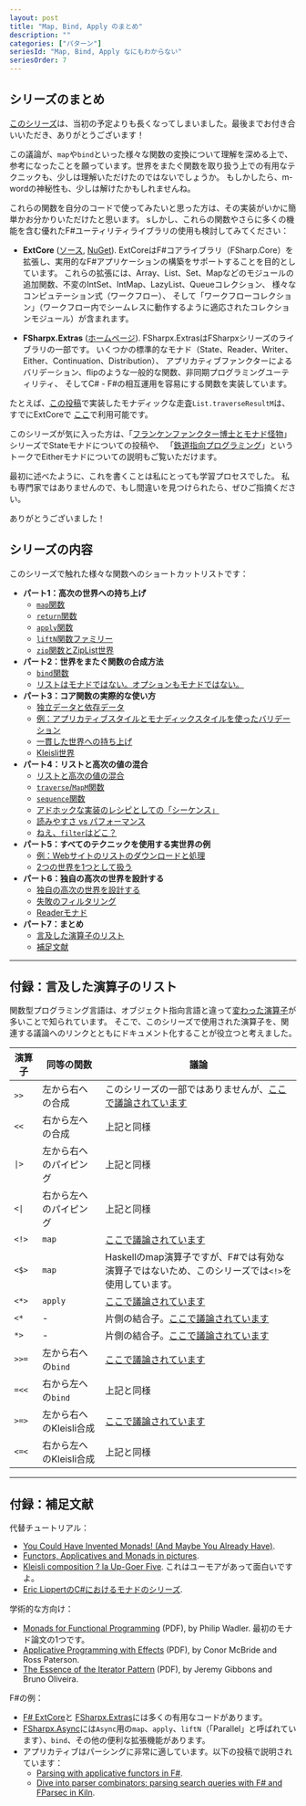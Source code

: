 ```yaml
---
layout: post
title: "Map, Bind, Apply のまとめ"
description: ""
categories: ["パターン"]
seriesId: "Map, Bind, Apply なにもわからない"
seriesOrder: 7
---
```


## シリーズのまとめ

[このシリーズ](../series/map-and-bind-and-apply-oh-my.html)は、当初の予定よりも長くなってしまいました。最後までお付き合いいただき、ありがとうございます！

この議論が、`map`や`bind`といった様々な関数の変換について理解を深める上で、参考になったことを願っています。世界をまたぐ関数を取り扱う上での有用なテクニックも、少しは理解いただけたのではないでしょうか。
もしかしたら、m-wordの神秘性も、少しは解けたかもしれませんね。

これらの関数を自分のコードで使ってみたいと思った方は、その実装がいかに簡単かお分かりいただけたと思います。
sしかし、これらの関数やさらに多くの機能を含む優れたF#ユーティリティライブラリの使用も検討してみてください：

* **ExtCore** ([ソース](https://github.com/jack-pappas/ExtCore), [NuGet](https://www.nuget.org/packages/ExtCore/)). 
  ExtCoreはF#コアライブラリ（FSharp.Core）を拡張し、実用的なF#アプリケーションの構築をサポートすることを目的としています。
  これらの拡張には、Array、List、Set、Mapなどのモジュールの追加関数、不変のIntSet、IntMap、LazyList、Queueコレクション、
  様々なコンピュテーション式（ワークフロー）、
  そして「ワークフローコレクション」（ワークフロー内でシームレスに動作するように適応されたコレクションモジュール）が含まれます。
  
* **FSharpx.Extras** ([ホームページ](https://fsprojects.github.io/FSharpx.Extras/)). 
  FSharpx.ExtrasはFSharpxシリーズのライブラリの一部です。
  いくつかの標準的なモナド（State、Reader、Writer、Either、Continuation、Distribution）、
  アプリカティブファンクターによるバリデーション、flipのような一般的な関数、非同期プログラミングユーティリティ、
  そしてC# - F#の相互運用を容易にする関数を実装しています。
  
たとえば、[この投稿](../posts/elevated-world-4.html#traverse)で実装したモナディックな走査`List.traverseResultM`は、すでにExtCoreで
[ここ](https://github.com/jack-pappas/ExtCore/blob/4fc2302e74a9b5217d980e5ce2680f0b3db26c3d/ExtCore/ControlCollections.Choice.fs#L398)で利用可能です。
  
このシリーズが気に入った方は、「[フランケンファンクター博士とモナド怪物](../posts/monadster.html)」シリーズでStateモナドについての投稿や、
「[鉄道指向プログラミング](https://fsharpforfunandprofit.com/rop/)」というトークでEitherモナドについての説明もご覧いただけます。

最初に述べたように、これを書くことは私にとっても学習プロセスでした。
私も専門家ではありませんので、もし間違いを見つけられたら、ぜひご指摘ください。

ありがとうございました！

## シリーズの内容

このシリーズで触れた様々な関数へのショートカットリストです：

* **パート1：高次の世界への持ち上げ**
  * [`map`関数](../posts/elevated-world.html#map)
  * [`return`関数](../posts/elevated-world.html#return)
  * [`apply`関数](../posts/elevated-world.html#apply)
  * [`liftN`関数ファミリー](../posts/elevated-world.html#lift)
  * [`zip`関数とZipList世界](../posts/elevated-world.html#zip)
* **パート2：世界をまたぐ関数の合成方法**    
  * [`bind`関数](../posts/elevated-world-2.html#bind)
  * [リストはモナドではない。オプションもモナドではない。](../posts/elevated-world-2.html#not-a-monad)
* **パート3：コア関数の実際的な使い方**  
  * [独立データと依存データ](../posts/elevated-world-3.html#dependent)
  * [例：アプリカティブスタイルとモナディックスタイルを使ったバリデーション](../posts/elevated-world-3.html#validation)
  * [一貫した世界への持ち上げ](../posts/elevated-world-3.html#consistent)
  * [Kleisli世界](../posts/elevated-world-3.html#kleisli)
* **パート4：リストと高次の値の混合**    
  * [リストと高次の値の混合](../posts/elevated-world-4.html#mixing)
  * [`traverse`/`MapM`関数](../posts/elevated-world-4.html#traverse)
  * [`sequence`関数](../posts/elevated-world-4.html#sequence)
  * [アドホックな実装のレシピとしての「シーケンス」](../posts/elevated-world-4.html#adhoc)
  * [読みやすさ vs パフォーマンス](../posts/elevated-world-4.html#readability)
  * [ねえ、`filter`はどこ？](../posts/elevated-world-4.html#filter)
* **パート5：すべてのテクニックを使用する実世界の例**    
  * [例：Webサイトのリストのダウンロードと処理](../posts/elevated-world-5.html#asynclist)
  * [2つの世界を1つとして扱う](../posts/elevated-world-5.html#asyncresult)
* **パート6：独自の高次の世界を設計する** 
  * [独自の高次の世界を設計する](../posts/elevated-world-6.html#part6)
  * [失敗のフィルタリング](../posts/elevated-world-6.html#filtering)
  * [Readerモナド](../posts/elevated-world-6.html#readermonad)
* **パート7：まとめ** 
  * [言及した演算子のリスト](../posts/elevated-world-7.html#operators)
  * [補足文献](../posts/elevated-world-7.html#further-reading)

<a id="operators"></a>
<hr>
  
## 付録：言及した演算子のリスト

関数型プログラミング言語は、オブジェクト指向言語と違って[変わった演算子](https://en.cppreference.com/w/cpp/language/operator_precedence)が多いことで知られています。
そこで、このシリーズで使用された演算子を、関連する議論へのリンクとともにドキュメント化することが役立つと考えました。

演算子  | 同等の関数 | 議論
-------------|---------|----
`>>`  | 左から右への合成 | このシリーズの一部ではありませんが、[ここで議論されています](../posts/function-composition.html)
`<<`  | 右から左への合成 | 上記と同様
<code>&#124;></code>  | 左から右へのパイピング | 上記と同様
<code>&lt;&#124;</code> | 右から左へのパイピング | 上記と同様
`<!>` | `map` | [ここで議論されています](../posts/elevated-world.html#map)
`<$>` | `map` | Haskellのmap演算子ですが、F#では有効な演算子ではないため、このシリーズでは`<!>`を使用しています。
`<*>` | `apply` | [ここで議論されています](../posts/elevated-world.html#apply)
`<*`  | - | 片側の結合子。[ここで議論されています](../posts/elevated-world.html#lift)
`*>`  | - | 片側の結合子。[ここで議論されています](../posts/elevated-world.html#lift)
`>>=` | 左から右への`bind` | [ここで議論されています](../posts/elevated-world-2.html#bind)
`=<<` | 右から左への`bind` | 上記と同様
`>=>` | 左から右へのKleisli合成 | [ここで議論されています](../posts/elevated-world-3.html#kleisli)
`<=<` | 右から左へのKleisli合成 | 上記と同様


<a id="further-reading"></a>
<hr>
  
## 付録：補足文献

代替チュートリアル：

* [You Could Have Invented Monads! (And Maybe You Already Have)](http://blog.sigfpe.com/2006/08/you-could-have-invented-monads-and.html).
* [Functors, Applicatives and Monads in pictures](https://www.adit.io/posts/2013-04-17-functors,_applicatives,_and_monads_in_pictures.html).
* [Kleisli composition ? la Up-Goer Five](https://web.archive.org/web/20181215060626/http://mergeconflict.com/kleisli-composition-a-la-up-goer-five/). これはユーモアがあって面白いですよ。
* [Eric LippertのC#におけるモナドのシリーズ](https://ericlippert.com/category/monads/).

学術的な方向け：

* [Monads for Functional Programming](https://homepages.inf.ed.ac.uk/wadler/papers/marktoberdorf/baastad.pdf) (PDF), by Philip Wadler. 最初のモナド論文の1つです。
* [Applicative Programming with Effects](https://www.staff.city.ac.uk/~ross/papers/Applicative.pdf) (PDF), by Conor McBride and Ross Paterson.
* [The Essence of the Iterator Pattern](https://www.cs.ox.ac.uk/jeremy.gibbons/publications/iterator.pdf) (PDF), by Jeremy Gibbons and Bruno Oliveira.

F#の例：

* [F# ExtCore](https://github.com/jack-pappas/ExtCore)と
  [FSharpx.Extras](https://github.com/fsprojects/FSharpx.Extras/blob/master/src/FSharpx.Extras/ComputationExpressions/Monad.fs)には多くの有用なコードがあります。
* [FSharpx.Async](https://github.com/fsprojects/FSharpx.Async/blob/master/src/FSharpx.Async/Async.fs)には`Async`用の`map`、`apply`、`liftN`（「Parallel」と呼ばれています）、`bind`、その他の便利な拡張機能があります。
* アプリカティブはパーシングに非常に適しています。以下の投稿で説明されています：
  * [Parsing with applicative functors in F#](https://bugsquash.blogspot.co.uk/2011/01/parsing-with-applicative-functors-in-f.html).
  * [Dive into parser combinators: parsing search queries with F# and FParsec in Kiln](https://web.archive.org/web/20160330092851/http://blog.fogcreek.com/fparsec/).

